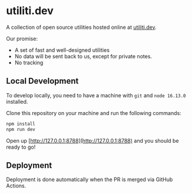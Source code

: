 # utiliti.dev

A collection of open source utilities hosted online at [utiliti.dev](https://utiliti.dev).

Our promise:
 - A set of fast and well-designed utilities
 - No data will be sent back to us, except for private notes.
 - No tracking

## Local Development
 
To develop locally, you need to have a machine with `git` and `node 16.13.0` installed.

Clone this repository on your machine and run the following commands:

```sh
npm install
npm run dev
```

Open up [http://127.0.0.1:8788](http://127.0.0.1:8788) and you should be ready to go!

## Deployment

Deployment is done automatically when the PR is merged via GitHub Actions.
